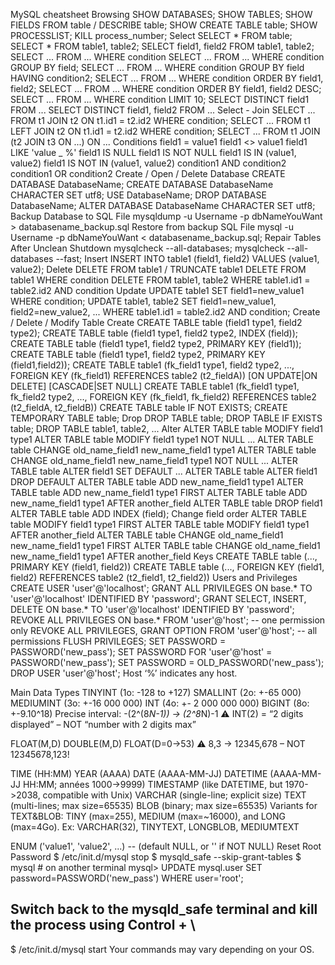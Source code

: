 MySQL cheatsheet
Browsing
SHOW DATABASES;
SHOW TABLES;
SHOW FIELDS FROM table / DESCRIBE table;
SHOW CREATE TABLE table;
SHOW PROCESSLIST;
KILL process_number;
Select
SELECT * FROM table;
SELECT * FROM table1, table2;
SELECT field1, field2 FROM table1, table2;
SELECT ... FROM ... WHERE condition
SELECT ... FROM ... WHERE condition GROUP BY field;
SELECT ... FROM ... WHERE condition GROUP BY field HAVING condition2;
SELECT ... FROM ... WHERE condition ORDER BY field1, field2;
SELECT ... FROM ... WHERE condition ORDER BY field1, field2 DESC;
SELECT ... FROM ... WHERE condition LIMIT 10;
SELECT DISTINCT field1 FROM ...
SELECT DISTINCT field1, field2 FROM ...
Select - Join
SELECT ... FROM t1 JOIN t2 ON t1.id1 = t2.id2 WHERE condition;
SELECT ... FROM t1 LEFT JOIN t2 ON t1.id1 = t2.id2 WHERE condition;
SELECT ... FROM t1 JOIN (t2 JOIN t3 ON ...) ON ...
Conditions
field1 = value1
field1 <> value1
field1 LIKE 'value _ %'
field1 IS NULL
field1 IS NOT NULL
field1 IS IN (value1, value2)
field1 IS NOT IN (value1, value2)
condition1 AND condition2
condition1 OR condition2
Create / Open / Delete Database
CREATE DATABASE DatabaseName;
CREATE DATABASE DatabaseName CHARACTER SET utf8;
USE DatabaseName;
DROP DATABASE DatabaseName;
ALTER DATABASE DatabaseName CHARACTER SET utf8;
Backup Database to SQL File
mysqldump -u Username -p dbNameYouWant > databasename_backup.sql
Restore from backup SQL File
mysql -u Username -p dbNameYouWant < databasename_backup.sql;
Repair Tables After Unclean Shutdown
mysqlcheck --all-databases;
mysqlcheck --all-databases --fast;
Insert
INSERT INTO table1 (field1, field2) VALUES (value1, value2);
Delete
DELETE FROM table1 / TRUNCATE table1
DELETE FROM table1 WHERE condition
DELETE FROM table1, table2 WHERE table1.id1 =
  table2.id2 AND condition
Update
UPDATE table1 SET field1=new_value1 WHERE condition;
UPDATE table1, table2 SET field1=new_value1, field2=new_value2, ... WHERE
  table1.id1 = table2.id2 AND condition;
Create / Delete / Modify Table
Create
CREATE TABLE table (field1 type1, field2 type2);
CREATE TABLE table (field1 type1, field2 type2, INDEX (field));
CREATE TABLE table (field1 type1, field2 type2, PRIMARY KEY (field1));
CREATE TABLE table (field1 type1, field2 type2, PRIMARY KEY (field1,field2));
CREATE TABLE table1 (fk_field1 type1, field2 type2, ...,
  FOREIGN KEY (fk_field1) REFERENCES table2 (t2_fieldA))
    [ON UPDATE|ON DELETE] [CASCADE|SET NULL]
CREATE TABLE table1 (fk_field1 type1, fk_field2 type2, ...,
 FOREIGN KEY (fk_field1, fk_field2) REFERENCES table2 (t2_fieldA, t2_fieldB))
CREATE TABLE table IF NOT EXISTS;
CREATE TEMPORARY TABLE table;
Drop
DROP TABLE table;
DROP TABLE IF EXISTS table;
DROP TABLE table1, table2, ...
Alter
ALTER TABLE table MODIFY field1 type1
ALTER TABLE table MODIFY field1 type1 NOT NULL ...
ALTER TABLE table CHANGE old_name_field1 new_name_field1 type1
ALTER TABLE table CHANGE old_name_field1 new_name_field1 type1 NOT NULL ...
ALTER TABLE table ALTER field1 SET DEFAULT ...
ALTER TABLE table ALTER field1 DROP DEFAULT
ALTER TABLE table ADD new_name_field1 type1
ALTER TABLE table ADD new_name_field1 type1 FIRST
ALTER TABLE table ADD new_name_field1 type1 AFTER another_field
ALTER TABLE table DROP field1
ALTER TABLE table ADD INDEX (field);
Change field order
ALTER TABLE table MODIFY field1 type1 FIRST
ALTER TABLE table MODIFY field1 type1 AFTER another_field
ALTER TABLE table CHANGE old_name_field1 new_name_field1 type1 FIRST
ALTER TABLE table CHANGE old_name_field1 new_name_field1 type1 AFTER
  another_field
Keys
CREATE TABLE table (..., PRIMARY KEY (field1, field2))
CREATE TABLE table (..., FOREIGN KEY (field1, field2) REFERENCES table2
(t2_field1, t2_field2))
Users and Privileges
CREATE USER 'user'@'localhost';
GRANT ALL PRIVILEGES ON base.* TO 'user'@'localhost' IDENTIFIED BY 'password';
GRANT SELECT, INSERT, DELETE ON base.* TO 'user'@'localhost' IDENTIFIED BY 'password';
REVOKE ALL PRIVILEGES ON base.* FROM 'user'@'host'; -- one permission only
REVOKE ALL PRIVILEGES, GRANT OPTION FROM 'user'@'host'; -- all permissions
FLUSH PRIVILEGES;
SET PASSWORD = PASSWORD('new_pass');
SET PASSWORD FOR 'user'@'host' = PASSWORD('new_pass');
SET PASSWORD = OLD_PASSWORD('new_pass');
DROP USER 'user'@'host';
Host ‘%’ indicates any host.

Main Data Types
TINYINT (1o: -128 to +127)
SMALLINT (2o: +-65 000)
MEDIUMINT (3o: +-16 000 000)
INT (4o: +- 2 000 000 000)
BIGINT (8o: +-9.10^18)
Precise interval: -(2^(8*N-1)) -> (2^8*N)-1
⚠ INT(2) = “2 digits displayed” – NOT “number with 2 digits max”

FLOAT(M,D)
DOUBLE(M,D)
FLOAT(D=0->53)
⚠ 8,3 -> 12345,678 – NOT 12345678,123!

TIME (HH:MM)
YEAR (AAAA)
DATE (AAAA-MM-JJ)
DATETIME (AAAA-MM-JJ HH:MM; années 1000->9999)
TIMESTAMP (like DATETIME, but 1970->2038, compatible with Unix)
VARCHAR (single-line; explicit size)
TEXT (multi-lines; max size=65535)
BLOB (binary; max size=65535)
Variants for TEXT&BLOB: TINY (max=255), MEDIUM (max=~16000), and LONG (max=4Go). Ex: VARCHAR(32), TINYTEXT, LONGBLOB, MEDIUMTEXT

ENUM ('value1', 'value2', ...) -- (default NULL, or '' if NOT NULL)
Reset Root Password
$ /etc/init.d/mysql stop
$ mysqld_safe --skip-grant-tables
$ mysql # on another terminal
mysql> UPDATE mysql.user SET password=PASSWORD('new_pass') WHERE user='root';
## Switch back to the mysqld_safe terminal and kill the process using Control + \
$ /etc/init.d/mysql start
Your commands may vary depending on your OS.
